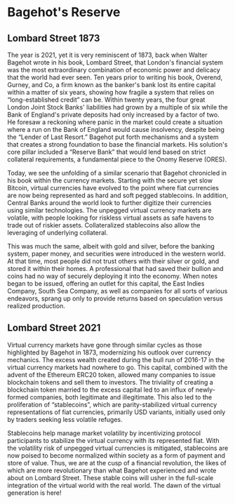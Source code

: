 # Bagehot's Reserve

## Lombard Street 1873

The year is 2021, yet it is very reminiscent of 1873, back when Walter Bagehot wrote in his book, Lombard Street, that London's financial system was the most extraordinary combination of economic power and delicacy that the world had ever seen. Ten years prior to writing his book, Overend, Gurney, and Co, a firm known as the banker's bank lost its entire capital within a matter of six years, showing how fragile a system that relies on “long-established credit” can be. Within twenty years, the four great London Joint Stock Banks' liabilities had grown by a multiple of six while the Bank of England's private deposits had only increased by a factor of two. He foresaw a reckoning where panic in the market could create a situation where a run on the Bank of England would cause insolvency, despite being the “Lender of Last Resort.” Bagehot put forth mechanisms and a system that creates a strong foundation to base the financial markets. His solution's core pillar included a “Reserve Bank” that would lend based on strict collateral requirements, a fundamental piece to the Onomy Reserve (ORES).

Today, we see the unfolding of a similar scenario that Bagehot chronicled in his book within the currency markets. Starting with the secure yet slow Bitcoin, virtual currencies have evolved to the point where fiat currencies are now being represented as hard and soft pegged stablecoins. In addition, Central Banks around the world look to further digitize their currencies using similar technologies. The unpegged virtual currency markets are volatile, with people looking for riskless virtual assets as safe havens to trade out of riskier assets. Collateralized stablecoins also allow the leveraging of underlying collateral.

This was much the same, albeit with gold and silver, before the banking system, paper money, and securities were introduced in the western world. At that time, most people did not trust others with their silver or gold, and stored it within their homes. A professional that had saved their bullion and coins had no way of securely deploying it into the economy. When notes began to be issued, offering an outlet for this capital, the East Indies Company, South Sea Company, as well as companies for all sorts of various endeavors, sprang up only to provide returns based on speculation versus realized production.

## Lombard Street 2021

Virtual currency markets have gone through similar cycles as those highlighted by Bagehot in 1873, modernizing his outlook over currency mechanics. The excess wealth created during the bull run of 2016-17 in the virtual currency markets had nowhere to go. This capital, combined with the advent of the Ethereum ERC20 token, allowed many companies to issue blockchain tokens and sell them to investors. The triviality of creating a blockchain token married to the excess capital led to an influx of newly-formed companies, both legitimate and illegitimate. This also led to the proliferation of “stablecoins”, which are parity-stabilized virtual currency representations of fiat currencies, primarily USD variants, initially used only by traders seeking less volatile refuges.&#x20;

Stablecoins help manage market volatility by incentivizing protocol participants to stabilize the virtual currency with its represented fiat. With the volatility risk of unpegged virtual currencies is mitigated, stablecoins are now poised to become normalized within society as a form of payment and store of value. Thus, we are at the cusp of a financial revolution, the likes of which are more revolutionary than what Bagehot experienced and wrote about on Lombard Street. These stable coins will usher in the full-scale integration of the virtual world with the real world. The dawn of the virtual generation is here!
